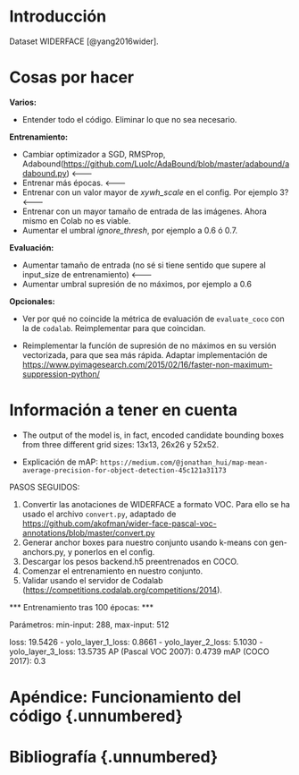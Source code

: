 # Introducción

Dataset WIDERFACE [@yang2016wider].

# Cosas por hacer

**Varios:**

- Entender todo el código. Eliminar lo que no sea necesario.

**Entrenamiento:**

- Cambiar optimizador a SGD, RMSProp, Adabound(https://github.com/Luolc/AdaBound/blob/master/adabound/adabound.py) <---
- Entrenar más épocas. <---
- Entrenar con un valor mayor de *xywh_scale* en el config. Por ejemplo 3? <---
- Entrenar con un mayor tamaño de entrada de las imágenes. Ahora mismo en Colab no es viable.
- Aumentar el umbral *ignore_thresh*, por ejemplo a 0.6 ó 0.7.

**Evaluación:**

- Aumentar tamaño de entrada (no sé si tiene sentido que supere al input_size de entrenamiento) <---
- Aumentar umbral supresión de no máximos, por ejemplo a 0.6

**Opcionales:**

- Ver por qué no coincide la métrica de evaluación de `evaluate_coco` con la de `codalab`. Reimplementar para que coincidan.

- Reimplementar la funcíón de supresión de no máximos en su versión vectorizada, para que sea más rápida. Adaptar implementación de https://www.pyimagesearch.com/2015/02/16/faster-non-maximum-suppression-python/

# Información a tener en cuenta

- The output of the model is, in fact, encoded candidate bounding boxes from three different grid sizes: 13x13, 26x26 y 52x52.

- Explicación de mAP: `https://medium.com/@jonathan_hui/map-mean-average-precision-for-object-detection-45c121a31173`

PASOS SEGUIDOS:

1. Convertir las anotaciones de WIDERFACE a formato VOC. Para ello se ha usado el archivo `convert.py`, adaptado de https://github.com/akofman/wider-face-pascal-voc-annotations/blob/master/convert.py
4. Generar anchor boxes para nuestro conjunto usando k-means con gen-anchors.py, y ponerlos en el config.
5. Descargar los pesos backend.h5 preentrenados en COCO.
6. Comenzar el entrenamiento en nuestro conjunto.
7. Validar usando el servidor de Codalab (https://competitions.codalab.org/competitions/2014).

*** Entrenamiento tras 100 épocas: ***

Parámetros: min-input: 288, max-input: 512

loss: 19.5426 - yolo_layer_1_loss: 0.8661 - yolo_layer_2_loss: 5.1030 - yolo_layer_3_loss: 13.5735
AP (Pascal VOC 2007): 0.4739
mAP (COCO 2017): 0.3

# Apéndice: Funcionamiento del código {.unnumbered}

<!-- Esto es una prueba de referencia al apéndice: [Apéndice A: Funcionamiento del código].-->

# Bibliografía {.unnumbered}
